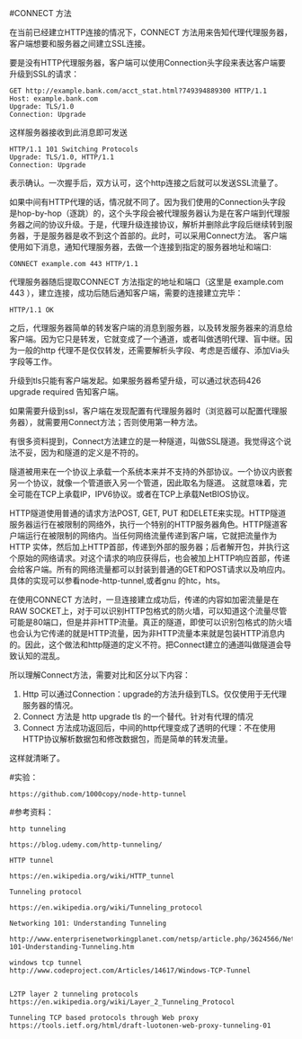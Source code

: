 #CONNECT 方法

在当前已经建立HTTP连接的情况下，CONNECT 方法用来告知代理代理服务器，客户端想要和服务器之间建立SSL连接。

要是没有HTTP代理服务器，客户端可以使用Connection头字段来表达客户端要升级到SSL的请求：

    GET http://example.bank.com/acct_stat.html?749394889300 HTTP/1.1
    Host: example.bank.com
    Upgrade: TLS/1.0
    Connection: Upgrade

这样服务器接收到此消息即可发送

    HTTP/1.1 101 Switching Protocols
    Upgrade: TLS/1.0, HTTP/1.1
    Connection: Upgrade

表示确认。一次握手后，双方认可，这个http连接之后就可以发送SSL流量了。

如果中间有HTTP代理的话，情况就不同了。因为我们使用的Connection头字段是hop-by-hop（逐跳）的，这个头字段会被代理服务器认为是在客户端到代理服务器之间的协议升级。于是，代理升级连接协议，解析并删除此字段后继续转到服务器，于是服务器是收不到这个首部的。此时，可以采用Connect方法。   客户端使用如下消息，通知代理服务器，去做一个连接到指定的服务器地址和端口:

    CONNECT example.com 443 HTTP/1.1

代理服务器随后提取CONNECT 方法指定的地址和端口（这里是 example.com 443 ），建立连接，成功后随后通知客户端，需要的连接建立完毕：

    HTTP/1.1 OK 

之后，代理服务器简单的转发客户端的消息到服务器，以及转发服务器来的消息给客户端。因为它只是转发，它就变成了一个通道，或者叫做透明代理、盲中继。因为一般的http 代理不是仅仅转发，还需要解析头字段、考虑是否缓存、添加Via头字段等工作。

升级到tls只能有客户端发起。如果服务器希望升级，可以通过状态码426 upgrade required 告知客户端。

 如果需要升级到ssl，客户端在发现配置有代理服务器时（浏览器可以配置代理服务器），就需要用Connect方法；否则使用第一种方法。

有很多资料提到，Connect方法建立的是一种隧道，叫做SSL隧道。我觉得这个说法不妥，因为和隧道的定义是不符的。

隧道被用来在一个协议上承载一个系统本来并不支持的外部协议。一个协议内嵌套另一个协议，就像一个管道嵌入另一个管道，因此取名为隧道。 这就意味着，完全可能在TCP上承载IP，IPV6协议。或者在TCP上承载NetBIOS协议。

HTTP隧道使用普通的请求方法POST, GET, PUT 和DELETE来实现。HTTP隧道服务器运行在被限制的网络外，执行一个特别的HTTP服务器角色。HTTP隧道客户端运行在被限制的网络内。当任何网络流量传递到客户端，它就把流量作为HTTP
实体，然后加上HTTP首部，传递到外部的服务器；后者解开包，并执行这个原始的网络请求。对这个请求的响应获得后，也会被加上HTTP响应首部，传递会给客户端。所有的网络流量都可以封装到普通的GET和POST请求以及响应内。具体的实现可以参看node-http-tunnel,或者gnu 的htc，hts。

在使用CONNECT 方法时，一旦连接建立成功后，传递的内容如加密流量是在RAW SOCKET上，对于可以识别HTTP包格式的防火墙，可以知道这个流量尽管可能是80端口，但是并非HTTP流量。真正的隧道，即使可以识别包格式的防火墙也会认为它传递的就是HTTP流量，因为非HTTP流量本来就是包装HTTP消息内的。因此，这个做法和http隧道的定义不符。把Connect建立的通道叫做隧道会导致认知的混乱。

所以理解Connect方法，需要对比和区分以下内容：

1.  Http 可以通过Connection：upgrade的方法升级到TLS。仅仅使用于无代理服务器的情况。
2.  Connect 方法是 http upgrade tls 的一个替代。针对有代理的情况
3.  Connect 方法成功返回后，中间的http代理变成了透明的代理：不在使用HTTP协议解析数据包和修改数据包，而是简单的转发流量。

这样就清晰了。

#实验：

    https://github.com/1000copy/node-http-tunnel

#参考资料：

    http tunneling

    https://blog.udemy.com/http-tunneling/

    HTTP tunnel

    https://en.wikipedia.org/wiki/HTTP_tunnel

    Tunneling protocol

    https://en.wikipedia.org/wiki/Tunneling_protocol

    Networking 101: Understanding Tunneling

    http://www.enterprisenetworkingplanet.com/netsp/article.php/3624566/Networking-101-Understanding-Tunneling.htm

    windows tcp tunnel
    http://www.codeproject.com/Articles/14617/Windows-TCP-Tunnel


    L2TP layer 2 tunneling protocols
    https://en.wikipedia.org/wiki/Layer_2_Tunneling_Protocol

    Tunneling TCP based protocols through Web proxy 
    https://tools.ietf.org/html/draft-luotonen-web-proxy-tunneling-01